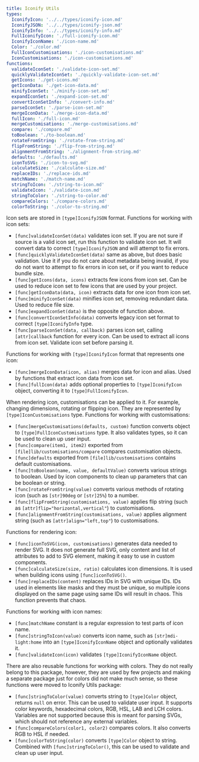 ```yaml
title: Iconify Utils
types:
  IconifyIcon: '../../types/iconify-icon.md'
  IconifyJSON: '../../types/iconify-json.md'
  IconifyInfo: '../../types/iconify-info.md'
  FullIconifyIcon: './full-iconify-icon.md'
  IconifyIconName: './icon-name.md'
  Color: './color.md'
  FullIconCustomisations: './icon-customisations.md'
  IconCustomisations: './icon-customisations.md'
functions:
  validateIconSet: './validate-icon-set.md'
  quicklyValidateIconSet: './quickly-validate-icon-set.md'
  getIcons: './get-icons.md'
  getIconData: './get-icon-data.md'
  minifyIconSet: './minify-icon-set.md'
  expandIconSet: './expand-icon-set.md'
  convertIconSetInfo: './convert-info.md'
  parseIconSet: './parse-icon-set.md'
  mergeIconData: './merge-icon-data.md'
  fullIcon: './full-icon.md'
  mergeCustomisations: './merge-customisations.md'
  compare: './compare.md'
  toBoolean: './to-boolean.md'
  rotateFromString: './rotate-from-string.md'
  flipFromString: './flip-from-string.md'
  alignmentFromString: './alignment-from-string.md'
  defaults: './defaults.md'
  iconToSVG: './icon-to-svg.md'
  calculateSize: './calculate-size.md'
  replaceIDs: './replace-ids.md'
  matchName: './match-name.md'
  stringToIcon: './string-to-icon.md'
  validateIcon: './validate-icon.md'
  stringToColor: './string-to-color.md'
  compareColors: './compare-colors.md'
  colorToString: './color-to-string.md'
```

Icon sets are stored in `[type]IconifyJSON` format. Functions for working with icon sets:

- `[func]validateIconSet(data)` validates icon set. If you are not sure if source is a valid icon set, run this function to validate icon set. It will convert data to correct `[type]IconifyJSON` and will attempt to fix errors.
- `[func]quicklyValidateIconSet(data)` same as above, but does basic validation. Use it if you do not care about metadata being invalid, if you do not want to attempt to fix errors in icon set, or if you want to reduce bundle size.
- `[func]getIcons(data, icons)` extracts few icons from icon set. Can be used to reduce icon set to few icons that are used by your project.
- `[func]getIconData(data, icon)` extracts data for one icon from icon set.
- `[func]minifyIconSet(data)` minifies icon set, removing redundant data. Used to reduce file size.
- `[func]expandIconSet(data)` is the opposite of function above.
- `[func]convertIconSetInfo(data)` converts legacy icon set format to correct `[type]IconifyInfo` type.
- `[func]parseIconSet(data, callback)` parses icon set, calling `[attr]callback` function for every icon. Can be used to extract all icons from icon set. Validate icon set before parsing it.

Functions for working with `[type]IconifyIcon` format that represents one icon:

- `[func]mergeIconData(icon, alias)` merges data for icon and alias. Used by functions that extract icon data from icon set.
- `[func]fullIcon(data)` adds optional properties to `[type]IconifyIcon` object, converting it to `[type]FullIconifyIcon`.

When rendering icon, customisations can be applied to it. For example, changing dimensions, rotating or flipping icon. They are represented by `[type]IconCustomisations` type. Functions for working with customisations:

- `[func]mergeCustomisations(defaults, custom)` function converts object to `[type]FullIconCustomisations` type. It also validates types, so it can be used to clean up user input.
- `[func]compare(item1, item2)` exported from `[file]lib/customisations/compare` compares customisation objects.
- `[func]defaults` exported from `[file]lib/customisations` contains default customisations.
- `[func]toBoolean(name, value, defaultValue)` converts various strings to boolean. Used by icon components to clean up parameters that can be boolean or string.
- `[func]rotateFromString(value)` converts various methods of rotating icon (such as `[str]90deg` or `[str]25%`) to a number.
- `[func]flipFromString(customisations, value)` applies flip string (such as `[attr]flip="horizontal,vertical"`) to customisations.
- `[func]alignmentFromString(customisations, value)` applies alignment string (such as `[attr]align="left,top"`) to customisations.

Functions for rendering icon:

- `[func]iconToSVG(icon, customisations)` generates data needed to render SVG. It does not generate full SVG, only content and list of attributes to add to SVG element, making it easy to use in custom components.
- `[func]calculateSize(size, ratio)` calculates icon dimensions. It is used when building icons using `[func]iconToSVG()`.
- `[func]replaceIDs(content)` replaces IDs in SVG with unique IDs. IDs used in elements like masks and they must be unique, so multiple icons displayed on the same page using same IDs will result in chaos. This function prevents that chaos.

Functions for working with icon names:

- `[func]matchName` constant is a regular expression to test parts of icon name.
- `[func]stringToIcon(value)` converts icon name, such as `[str]mdi-light:home` into an `[type]IconifyIconName` object and optionally validates it.
- `[func]validateIcon(icon)` validates `[type]IconifyIconName` object.

There are also reusable functions for working with colors. They do not really belong to this package, however, they are used by few projects and making a separate package just for colors did not make much sense, so these functions were moved to Iconify Utils package:

- `[func]stringToColor(value)` converts string to `[type]Color` object, returns `null` on error. This can be used to validate user input. It supports color keywords, hexadecimal colors, RGB, HSL, LAB and LCH colors. Variables are not supported because this is meant for parsing SVGs, which should not reference any external variables.
- `[func]compareColors(color1, color2)` compares colors. It also converts RGB to HSL if needed.
- `[func]colorToString(color)` converts `[type]Color` object to string. Combined with `[func]stringToColor()`, this can be used to validate and clean up user input.
